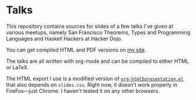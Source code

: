 # Talks

This repository contains sources for slides of a few talks I've given at various meetups, namely San Francisco Theorems, Types and Programming Languages and Haskell Hackers at Hacker Dojo.

You can get compiled HTML and PDF versions on [my site](http://jelv.is/talks).

The talks are all written with org-mode and can be compiled to either HTML or LaTeX.

The HTML export I use is a modified version of [`org-html5presentation.el`](https://gist.github.com/509761) that also depends on `slides.css`. Right now, it doesn't work properly in FireFox—just Chrome. I haven't tested it on any other browsers.